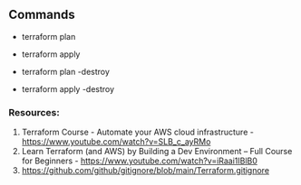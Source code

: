 ## Commands
- terraform plan

- terraform apply

- terraform plan -destroy

- terraform apply -destroy

### Resources:

1. Terraform Course - Automate your AWS cloud infrastructure - https://www.youtube.com/watch?v=SLB_c_ayRMo
2. Learn Terraform (and AWS) by Building a Dev Environment – Full Course for Beginners - https://www.youtube.com/watch?v=iRaai1IBlB0
3. https://github.com/github/gitignore/blob/main/Terraform.gitignore